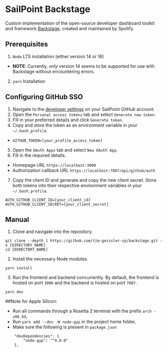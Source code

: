 # SailPoint Backstage
Custom implementation of the open-source developer dashboard toolkit and framework [Backstage](https://backstage.io), created and maintained by Spotify.

## Prerequisites
1. ```Node``` LTS installation (either version 14 or 16)
* **NOTE**: Currently, *only* version 14 seems to be supported for use with Backstage without encountering errors.
2. ```yarn``` Installation

## Configuring GitHub SSO
1. Navigate to the [developer settings](https://github.com/settings/developers) on your SailPoint GitHub account.
2. Open the ```Personal access tokens``` tab and select ```Generate new token```.
3. Fill in your preferred details and click ```Generate token```.
4. Copy and store the token as an environment variable in your ```~/.bash_profile```.
* ```GITHUB_TOKEN=[your_profile_access_token]```
5. Open the ```OAuth Apps``` tab and select ```New OAuth App```.
6. Fill in the required details.
* Homepage URL ```https://localhost:3000```
* Authorization callback URL ```https://localhost:7007/api/github/auth```
7. Copy the client ID and generate and copy the new client secret. Store both tokens into their respective environment variables in your ```~/.bash_profile```.
```
AUTH_GITHUB_CLIENT_ID=[your_client_id]
AUTH_GITHUB_CLIENT_SECRET=[your_client_secret]
```

## Manual
1. Clone and navigate into the repository.
```
git clone --depth 1 https://github.com/tim-geissler-sp/backstage.git -o [DIRECTORY_NAME]
cd [DIRECTORY_NAME]
```

2. Install the necessary Node modules.
```
yarn install
```

3. Run the frontend and backend concurrently. By default, the frontend is hosted on port ```3000``` and the backend is hosted on port ```7007```.
```
yarn dev
```

##Note for Apple Silicon: 
- Run all commands through a Rosetta 2 terminal with the prefix ```arch -x86_64```,
- Run ```yarn add --dev -W node-gyp``` in the project home folder,
- Make sure the following is present in ```package.json```
```
    "devDependencies": {
        "node-gyp": "^9.0.0"
    },
```
